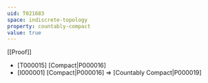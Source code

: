 ```yaml
---
uid: T021683
space: indiscrete-topology
property: countably-compact
value: true
---
```

[[Proof]]

* [T000015] [Compact|P000016]
* [I000001] [Compact|P000016] => [Countably Compact|P000019]

